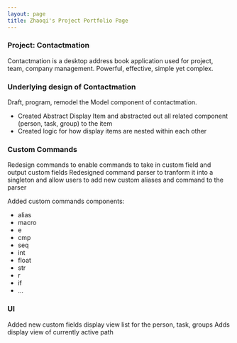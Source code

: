 ```yaml
---
layout: page
title: Zhaoqi's Project Portfolio Page
---
```


### Project: Contactmation

Contactmation is a desktop address book application used for project, team, company management. Powerful, effective, simple yet complex.

### Underlying design of Contactmation
Draft, program, remodel the Model component of contactmation.
- Created Abstract Display Item and abstracted out all related component (person, task, group) to the item
- Created logic for how display items are nested within each other


### Custom Commands
Redesign commands to enable commands to take in custom field and output custom fields
Redesigned command parser to tranform it into a singleton and allow users to add new custom aliases and command to the parser

Added custom commands components:
- alias
- macro
- e
- cmp
- seq
- int
- float
- str
- r 
- if 
- ...

### UI
Added new custom fields display view list for the person, task, groups
Adds display view of currently active path
